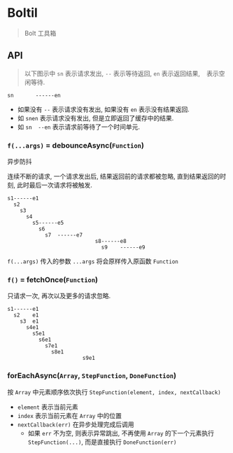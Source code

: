 # Boltil

> Bolt 工具箱

## API

> 以下图示中 `sn` 表示请求发出, `--` 表示等待返回, `en` 表示返回结果, ` ` 表示空闲等待.

```
sn       ------en
```

- 如果没有 `--` 表示请求没有发出, 如果没有 `en` 表示没有结果返回.
- 如 `snen` 表示请求没有发出, 但是立即返回了缓存中的结果.
- 如 `sn  --en` 表示请求前等待了一个时间单元.


### `f(...args)` = debounceAsync(`Function`)

异步防抖

连续不断的请求, 一个请求发出后, 结果返回前的请求都被忽略, 直到结果返回的时刻, 此时最后一次请求将被触发.

```
s1------e1
  s2
    s3
      s4
        s5------e5
          s6
            s7  ------e7
                            s8------e8
                              s9    ------e9
```

`f(...args)` 传入的参数 `...args` 将会原样传入原函数 `Function`

### `f()` = fetchOnce(`Function`)

只请求一次, 再次以及更多的请求忽略.

```
s1------e1
  s2    e1
    s3  e1
      s4e1
        s5e1
          s6e1
            s7e1
              s8e1
                        s9e1
```

### forEachAsync(`Array`, `StepFunction`, `DoneFunction`)

按 `Array` 中元素顺序依次执行 `StepFunction(element, index, nextCallback)`

- `element` 表示当前元素
- `index` 表示当前元素在 `Array` 中的位置
- `nextCallback(err)` 在异步处理完成后调用
    - 如果 `err` 不为空, 则表示异常跳出, 不再使用 `Array` 的下一个元素执行 `StepFunction(...)`, 而是直接执行 `DoneFunction(err)`